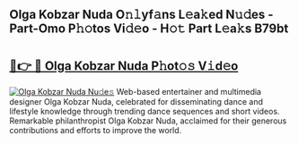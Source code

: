 ## Olga Kobzar Nuda O𝚗𝚕yf𝚊ns L𝚎a𝚔ed N𝚞𝚍es - Part-Omo P𝚑𝚘tos Vi𝚍𝚎o - H𝚘𝚝 Part L𝚎a𝚔s B79bt

# <h2><a href="http://kf0eamv.oniu.top/?m=Olga+Kobzar+Nuda">🔗👉 🔴 Olga Kobzar Nuda P𝚑ot𝚘𝚜 V𝚒d𝚎o</a></h2>

[![Olga Kobzar Nuda Nu𝚍e𝚜](https://i.imgur.com/0qMVB7G.gif)](http://kf0eamv.oniu.top/?m=Olga+Kobzar+Nuda)
Web-based entertainer and multimedia designer Olga Kobzar Nuda, celebrated for disseminating dance and lifestyle knowledge through trending dance sequences and short videos. Remarkable philanthropist Olga Kobzar Nuda, acclaimed for their generous contributions and efforts to improve the world.  
